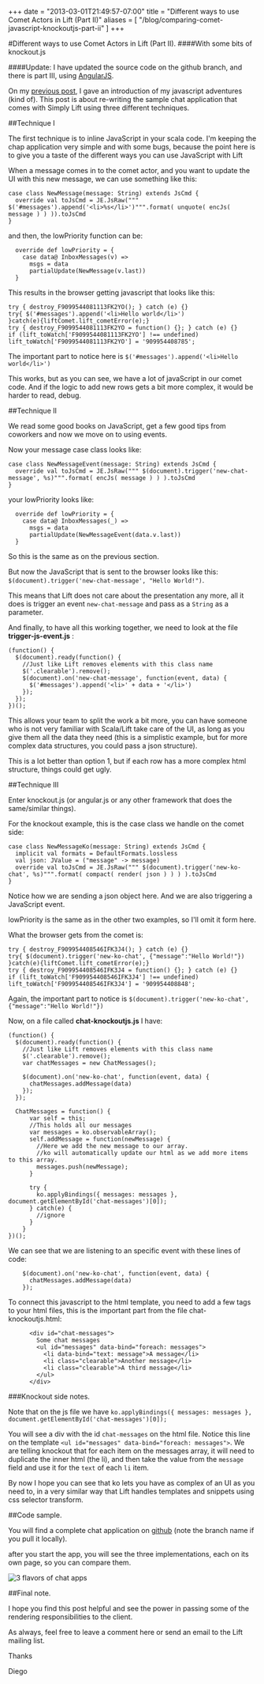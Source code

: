 +++
date = "2013-03-01T21:49:57-07:00"
title = "Different ways to use Comet Actors in Lift (Part II)"
aliases = [
	"/blog/comparing-comet-javascript-knockoutjs-part-ii"
]
+++

[title: ]: /
[category: Lift]: /
[date: 2013/3/1]: /
[tags: {lift, Scala, comet actors, comet, actors, knockoutjs, javascript}]: /


#Different ways to use Comet Actors in Lift (Part II).
####With some bits of knockout.js

####Update: I have updated the source code on the github branch, and there is part III, using [AngularJS](https://fmpwizard.telegr.am/blog/comparing-comet-javascript-angularjs-part-iii).

On my [previous post](https://fmpwizard.telegr.am/blog/comparing-comet-javascript-knockoutjs), I gave an introduction of my javascript adventures (kind of). This post is about re-writing the sample chat application that comes with Simply Lift using three different techniques.

##Technique I

The first technique is to inline JavaScript in your scala code. I'm keeping the chap application very simple and with some bugs, because the point here is to give you a taste of the different ways you can use JavaScript with Lift

When a message comes in to the comet actor, and you want to update the UI with this new message, we can use something like this:

```
case class NewMessage(message: String) extends JsCmd {
  override val toJsCmd = JE.JsRaw(""" $('#messages').append('<li>%s</li>')""".format( unquote( encJs( message ) ) )).toJsCmd
}
```

and then, the lowPriority function can be:

```
  override def lowPriority = {
    case data@ InboxMessages(v) =>
      msgs = data
      partialUpdate(NewMessage(v.last))
  }
```

This results in the browser getting javascript that looks like this:

```
try { destroy_F9099544081113FK2YO(); } catch (e) {}
try{ $('#messages').append('<li>Hello world</li>')
}catch(e){liftComet.lift_cometError(e);}
try { destroy_F9099544081113FK2YO = function() {}; } catch (e) {}
if (lift_toWatch['F9099544081113FK2YO'] !== undefined) lift_toWatch['F9099544081113FK2YO'] = '909954408785';
```

The important part to notice here is `$('#messages').append('<li>Hello world</li>')`

This works, but as you can see, we have a lot of javaScript in our comet code. And if the logic to add new rows gets a bit more complex, it would be harder to read, debug.

##Technique II

We read some good books on JavaScript, get a few good tips from coworkers and now we move on to using events.

Now your message case class looks like:

```
case class NewMessageEvent(message: String) extends JsCmd {
  override val toJsCmd = JE.JsRaw(""" $(document).trigger('new-chat-message', %s)""".format( encJs( message ) ) ).toJsCmd
}

```

your lowPriority looks like:

```
  override def lowPriority = {
    case data@ InboxMessages(_) =>
      msgs = data
      partialUpdate(NewMessageEvent(data.v.last))
  }
```

So this is the same as on the previous section.

But now the JavaScript that is sent to the browser looks like this: `$(document).trigger('new-chat-message', "Hello World!")`.

This means that Lift does not care about the presentation any more, all it does is trigger an event `new-chat-message` and pass as a `String` as a parameter.

And finally, to have all this working together, we need to look at the file **trigger-js-event.js** :

```
(function() {
  $(document).ready(function() {
    //Just like Lift removes elements with this class name
    $('.clearable').remove();
    $(document).on('new-chat-message', function(event, data) {
      $('#messages').append('<li>' + data + '</li>')
    });
  });
})();
```

This allows your team to split the work a bit more, you can have someone who is not very familiar with Scala/Lift take care of the UI, as long as you give them all the data they need (this is a simplistic example, but for more complex data structures, you could pass a json structure).

This is a lot better than option 1, but if each row has a more complex html structure, things could get ugly.

##Technique III

Enter knockout.js (or angular.js or any other framework that does the same/similar things).

For the knockout example, this is the case class we handle on the comet side:

```
case class NewMessageKo(message: String) extends JsCmd {
  implicit val formats = DefaultFormats.lossless
  val json: JValue = ("message" -> message)
  override val toJsCmd = JE.JsRaw(""" $(document).trigger('new-ko-chat', %s)""".format( compact( render( json ) ) ) ).toJsCmd
}

```

Notice how we are sending a json object here. And we are also triggering a JavaScript event.

lowPriority is the same as in the other two examples, so I'll omit it form here.

What the browser gets from the comet is:

```
try { destroy_F909954408546IFK3J4(); } catch (e) {}
try{ $(document).trigger('new-ko-chat', {"message":"Hello World!"})
}catch(e){liftComet.lift_cometError(e);}
try { destroy_F909954408546IFK3J4 = function() {}; } catch (e) {}
if (lift_toWatch['F909954408546IFK3J4'] !== undefined) lift_toWatch['F909954408546IFK3J4'] = '909954408848';
```

Again, the important part to notice is `$(document).trigger('new-ko-chat', {"message":"Hello World!"})`

Now, on a file called **chat-knockoutjs.js** I have:

```
(function() {
  $(document).ready(function() {
    //Just like Lift removes elements with this class name
    $('.clearable').remove();
    var chatMessages = new ChatMessages();

    $(document).on('new-ko-chat', function(event, data) {
      chatMessages.addMessage(data)
    });
  });

  ChatMessages = function() {
      var self = this;
      //This holds all our messages
      var messages = ko.observableArray();
      self.addMessage = function(newMessage) {
        //Here we add the new message to our array.
        //ko will automatically update our html as we add more items to this array.
        messages.push(newMessage);
      }

      try {
        ko.applyBindings({ messages: messages }, document.getElementById('chat-messages')[0]);
      } catch(e) {
        //ignore
      }
    }
})();

```
We can see that we are listening to an specific event with these lines of code:

```
    $(document).on('new-ko-chat', function(event, data) {
      chatMessages.addMessage(data)
    });
```

To connect this javascript to the html template, you need to add a few tags to your html files, this is the important part from the file chat-knockoutjs.html:

```
      <div id="chat-messages">
        Some chat messages
        <ul id="messages" data-bind="foreach: messages">
          <li data-bind="text: message">A message</li>
          <li class="clearable">Another message</li>
          <li class="clearable">A third message</li>
        </ul>
      </div>
```

###Knockout side notes.

Note that on the js file we have `ko.applyBindings({ messages: messages }, document.getElementById('chat-messages')[0]);`

You will see a div with the id `chat-messages` on the html file.
Notice this line on the template `<ul id="messages" data-bind="foreach: messages">`. We are telling knockout that for each item on the messages array, it will need to duplicate the inner html (the li), and then take the value from the `message` field and use it for the `text` of each `li` item.

By now I hope you can see that ko lets you have as complex of an UI as you need to, in a very similar way that Lift handles templates and snippets using css selector transform.

##Code sample.

You will find a complete chat application on [github](https://github.com/fmpwizard/lift_starter_2.4/tree/compare-chat-apps-comet-lift) (note the branch name if you pull it locally).

after you start the app, you will see the three implementations, each on its own page, so you can compare them.


![3 flavors of chat apps](/images/chat-app-3-flavors.jpg)

##Final note.

I hope you find this post helpful and see the power in passing some of the rendering responsibilities to the client.

As always, feel free to leave a comment here or send an email to the Lift mailing list.

Thanks

  Diego
